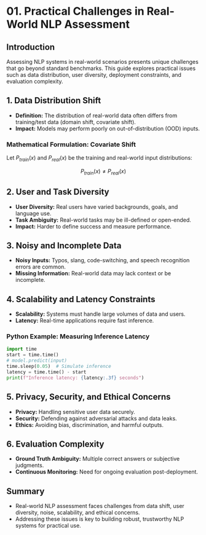 # 01. Practical Challenges in Real-World NLP Assessment

## Introduction

Assessing NLP systems in real-world scenarios presents unique challenges that go beyond standard benchmarks. This guide explores practical issues such as data distribution, user diversity, deployment constraints, and evaluation complexity.

## 1. Data Distribution Shift
- **Definition:** The distribution of real-world data often differs from training/test data (domain shift, covariate shift).
- **Impact:** Models may perform poorly on out-of-distribution (OOD) inputs.

### Mathematical Formulation: Covariate Shift
Let $`P_{train}(x)`$ and $`P_{real}(x)`$ be the training and real-world input distributions:
```math
P_{train}(x) \neq P_{real}(x)
```

## 2. User and Task Diversity
- **User Diversity:** Real users have varied backgrounds, goals, and language use.
- **Task Ambiguity:** Real-world tasks may be ill-defined or open-ended.
- **Impact:** Harder to define success and measure performance.

## 3. Noisy and Incomplete Data
- **Noisy Inputs:** Typos, slang, code-switching, and speech recognition errors are common.
- **Missing Information:** Real-world data may lack context or be incomplete.

## 4. Scalability and Latency Constraints
- **Scalability:** Systems must handle large volumes of data and users.
- **Latency:** Real-time applications require fast inference.

### Python Example: Measuring Inference Latency
```python
import time
start = time.time()
# model.predict(input)
time.sleep(0.05)  # Simulate inference
latency = time.time() - start
print(f"Inference latency: {latency:.3f} seconds")
```

## 5. Privacy, Security, and Ethical Concerns
- **Privacy:** Handling sensitive user data securely.
- **Security:** Defending against adversarial attacks and data leaks.
- **Ethics:** Avoiding bias, discrimination, and harmful outputs.

## 6. Evaluation Complexity
- **Ground Truth Ambiguity:** Multiple correct answers or subjective judgments.
- **Continuous Monitoring:** Need for ongoing evaluation post-deployment.

## Summary
- Real-world NLP assessment faces challenges from data shift, user diversity, noise, scalability, and ethical concerns.
- Addressing these issues is key to building robust, trustworthy NLP systems for practical use. 